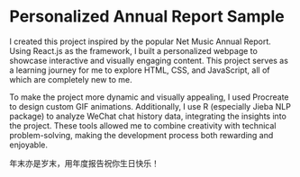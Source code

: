 # Personalized Annual Report Sample

I created this project inspired by the popular Net Music Annual Report. Using React.js as the framework, I built a personalized webpage to showcase interactive and visually engaging content. This project serves as a learning journey for me to explore HTML, CSS, and JavaScript, all of which are completely new to me.

To make the project more dynamic and visually appealing, I used Procreate to design custom GIF animations. Additionally, I use R (especially Jieba NLP package) to analyze WeChat chat history data, integrating the insights into the project. These tools allowed me to combine creativity with technical problem-solving, making the development process both rewarding and enjoyable.   

年末亦是岁末，用年度报告祝你生日快乐！
